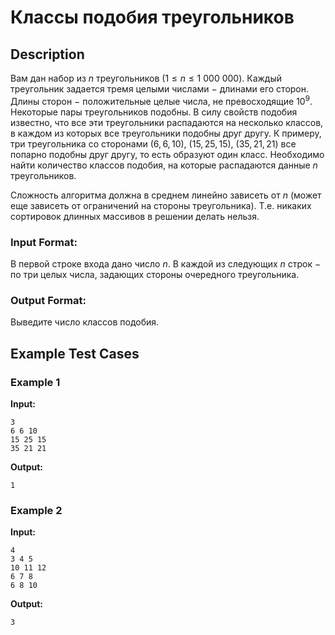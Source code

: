 # Классы подобия треугольников

## Description

Вам дан набор из $n$ треугольников ($1 \leq n \leq 1\:000\:000$).
Каждый треугольник задается тремя целыми числами $-$ длинами его сторон.
Длины сторон $-$ положительные целые числа, не превосходящие $10^9$.
Некоторые пары треугольников подобны. В силу свойств подобия известно,
что все эти треугольники распадаются на несколько классов,
в каждом из которых все треугольники подобны друг другу.
К примеру, три треугольника со сторонами $(6, 6, 10)$, $(15, 25, 15)$, $(35, 21, 21)$
все попарно подобны друг другу, то есть образуют один класс. Необходимо найти
количество классов подобия, на которые распадаются данные $n$ треугольников.

Сложность алгоритма должна в среднем линейно зависеть от $n$ (может еще зависеть от
ограничений на стороны треугольника). Т.е. никаких сортировок длинных массивов в решении
делать нельзя.
### Input Format:

В первой строке входа дано число $n$. В каждой из следующих $n$ строк $-$
по три целых числа, задающих стороны очередного треугольника.

### Output Format:

Выведите число классов подобия.

## Example Test Cases

### Example 1

**Input:**
```
3
6 6 10
15 25 15
35 21 21

```

**Output:**
```
1

```

### Example 2

**Input:**
```
4
3 4 5
10 11 12
6 7 8
6 8 10

```

**Output:**
```
3

```

